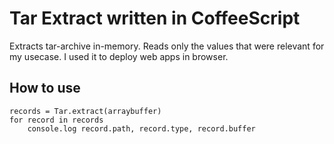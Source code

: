 # Tar Extract written in CoffeeScript

Extracts tar-archive in-memory. Reads only the values that were relevant for my usecase. I used it to deploy web apps in browser.

## How to use

    records = Tar.extract(arraybuffer)
    for record in records
        console.log record.path, record.type, record.buffer


